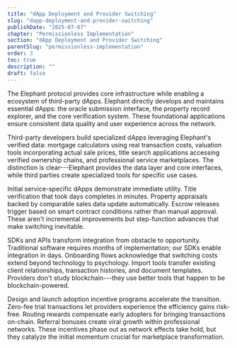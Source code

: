```yaml
---
title: "dApp Deployment and Provider Switching"
slug: "dapp-deployment-and-provider-switching"
publishDate: "2025-07-07"
chapter: "Permissionless Implementation"
section: "dApp Deployment and Provider Switching"
parentSlug: "permissionless-implementation"
order: 3
toc: true
description: ""
draft: false
---
```


The Elephant protocol provides core infrastructure while enabling a ecosystem of third-party dApps. Elephant directly develops and maintains essential dApps: the oracle submission interface, the property record explorer, and the core verification system. These foundational applications ensure consistent data quality and user experience across the network.

Third-party developers build specialized dApps leveraging Elephant's verified data: mortgage calculators using real transaction costs, valuation tools incorporating actual sale prices, title search applications accessing verified ownership chains, and professional service marketplaces. The distinction is clear---Elephant provides the data layer and core interfaces, while third parties create specialized tools for specific use cases.

Initial service-specific dApps demonstrate immediate utility. Title verification that took days completes in minutes. Property appraisals backed by comparable sales data update automatically. Escrow releases trigger based on smart contract conditions rather than manual approval. These aren't incremental improvements but step-function advances that make switching inevitable.

SDKs and APIs transform integration from obstacle to opportunity. Traditional software requires months of implementation; our SDKs enable integration in days. Onboarding flows acknowledge that switching costs extend beyond technology to psychology. Import tools transfer existing client relationships, transaction histories, and document templates. Providers don't study blockchain---they use better tools that happen to be blockchain-powered.

Design and launch adoption incentive programs accelerate the transition. Zero-fee trial transactions let providers experience the efficiency gains risk-free. Routing rewards compensate early adopters for bringing transactions on-chain. Referral bonuses create viral growth within professional networks. These incentives phase out as network effects take hold, but they catalyze the initial momentum crucial for marketplace transformation.
